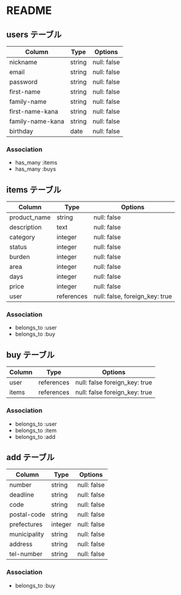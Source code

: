 # README

## users テーブル

| Column           | Type   | Options     |
| ---------------- | ------ | ----------- |
| nickname         | string | null: false |
| email            | string | null: false |
| password         | string | null: false |
| first-name       | string | null: false |
| family-name      | string | null: false |
| first-name-kana  | string | null: false |
| family-name-kana | string | null: false |
| birthday         | date   | null: false |

### Association

- has_many :items
- has_many :buys

## items テーブル

| Column      | Type        | Options                        |
| ----------- | ----------- | ------------------------------ |
| product_name| string      | null: false                    |
| description | text        | null: false                    |
| category    | integer     | null: false                    |
| status      | integer     | null: false                    |
| burden      | integer     | null: false                    |
| area        | integer     | null: false                    |
| days        | integer     | null: false                    |
| price       | integer     | null: false                    |
| user        | references  | null: false, foreign_key: true |

### Association

- belongs_to :user
- belongs_to :buy

## buy テーブル

| Column      | Type        | Options                       |
| ----------- | ----------- | ----------------------------- |
| user        | references  | null: false foreign_key: true |
| items       | references  | null: false foreign_key: true |

### Association

- belongs_to :user
- belongs_to :item
- belongs_to :add

## add テーブル
| Column       | Type        | Options                       |
| ------------ | ----------- | ----------------------------- |
| number       | string      | null: false                   |
| deadline     | string      | null: false                   |
| code         | string      | null: false                   |
| postal-code  | string      | null: false                   |
| prefectures  | integer     | null: false                   |
| municipality | string      | null: false                   |
| address      | string      | null: false                   |
| tel-number   | string      | null: false                   |

### Association

- belongs_to :buy